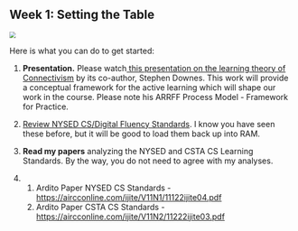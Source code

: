## Week 1: Setting the Table

<img src="https://images.unsplash.com/photo-1547573854-74d2a71d0826?crop=entropy&cs=tinysrgb&fm=jpg&ixlib=rb-1.2.1&q=80&raw_url=true&ixid=MnwxMjA3fDB8MHxwaG90by1wYWdlfHx8fGVufDB8fHx8&auto=format&fit=crop&w=1170" style="zoom:67%;" />

Here is what you can do to get started:

1. **Presentation.** Please watch[ this presentation on the learning theory of Connectivism](https://www.downes.ca/cgi-bin/page.cgi?presentation=577) by its co-author, Stephen Downes. This work will provide a conceptual framework for the active learning which will shape our work in the course. Please note his ARRFF Process Model - Framework for Practice.

2. [Review NYSED CS/Digital Fluency Standards](https://www.nysed.gov/curriculum-instruction/computer-science-and-digital-fluency-learning-standards). I know you have seen these before, but it will be good to load them back up into RAM.

3. **Read my papers** analyzing the NYSED and CSTA CS Learning Standards. By the way, you do not need to agree with my analyses.

4. 1. Ardito Paper NYSED CS Standards - https://aircconline.com/ijite/V11N1/11122ijite04.pdf
   2. Ardito Paper CSTA CS Standards - https://aircconline.com/ijite/V11N2/11222ijite03.pdf